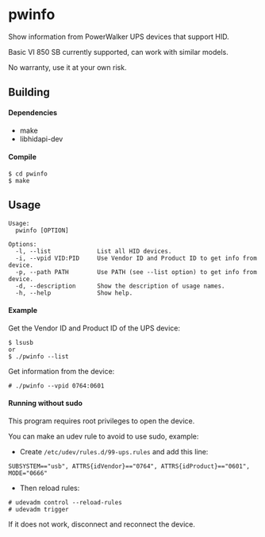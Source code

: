 # pwinfo

Show information from PowerWalker UPS devices that support HID.

Basic VI 850 SB currently supported, can work with similar models.

No warranty, use it at your own risk.

## Building

#### Dependencies

* make
* libhidapi-dev

#### Compile

```
$ cd pwinfo
$ make
```

## Usage

```
Usage:
  pwinfo [OPTION]

Options:
  -l, --list             List all HID devices.
  -i, --vpid VID:PID     Use Vendor ID and Product ID to get info from device.
  -p, --path PATH        Use PATH (see --list option) to get info from device.
  -d, --description      Show the description of usage names.
  -h, --help             Show help.
```

#### Example

Get the Vendor ID and Product ID of the UPS device:

```
$ lsusb
or
$ ./pwinfo --list
```

Get information from the device:

`# ./pwinfo --vpid 0764:0601`

#### Running without sudo

This program requires root privileges to open the device.

You can make an udev rule to avoid to use sudo, example:

* Create `/etc/udev/rules.d/99-ups.rules` and add this line:

`SUBSYSTEM=="usb", ATTRS{idVendor}=="0764", ATTRS{idProduct}=="0601", MODE="0666"`

* Then reload rules:

```
# udevadm control --reload-rules
# udevadm trigger
```

If it does not work, disconnect and reconnect the device.
